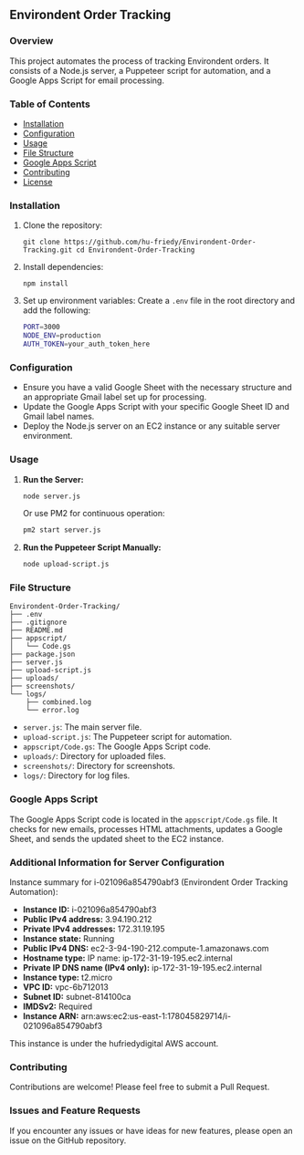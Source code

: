 Environdent Order Tracking
--------------------------

### Overview

This project automates the process of tracking Environdent orders. It consists of a Node.js server, a Puppeteer script for automation, and a Google Apps Script for email processing.

### Table of Contents

-   [Installation](#installation)
-   [Configuration](#configuration)
-   [Usage](#usage)
-   [File Structure](#file-structure)
-   [Google Apps Script](#google-apps-script)
-   [Contributing](#contributing)
-   [License](#license)

### Installation

1.  Clone the repository:

    `git clone https://github.com/hu-friedy/Environdent-Order-Tracking.git
    cd Environdent-Order-Tracking`

2.  Install dependencies:

    `npm install`

3.  Set up environment variables: Create a `.env` file in the root directory and add the following:

    ```bash
    PORT=3000
    NODE_ENV=production
    AUTH_TOKEN=your_auth_token_here
    ```

### Configuration

-   Ensure you have a valid Google Sheet with the necessary structure and an appropriate Gmail label set up for processing.
-   Update the Google Apps Script with your specific Google Sheet ID and Gmail label names.
-   Deploy the Node.js server on an EC2 instance or any suitable server environment.

### Usage

1.  **Run the Server:**

    ```bash
    node server.js
    ```

    Or use PM2 for continuous operation:

    ```bash
    pm2 start server.js
    ```

3.  **Run the Puppeteer Script Manually:**

    ```bash
    node upload-script.js
    ```

### File Structure

```
Environdent-Order-Tracking/
├── .env
├── .gitignore
├── README.md
├── appscript/
│   └── Code.gs
├── package.json
├── server.js
├── upload-script.js
├── uploads/
├── screenshots/
└── logs/
    ├── combined.log
    └── error.log
```

-   `server.js`: The main server file.
-   `upload-script.js`: The Puppeteer script for automation.
-   `appscript/Code.gs`: The Google Apps Script code.
-   `uploads/`: Directory for uploaded files.
-   `screenshots/`: Directory for screenshots.
-   `logs/`: Directory for log files.

### Google Apps Script

The Google Apps Script code is located in the `appscript/Code.gs` file. It checks for new emails, processes HTML attachments, updates a Google Sheet, and sends the updated sheet to the EC2 instance.

### Additional Information for Server Configuration

Instance summary for i-021096a854790abf3 (Environdent Order Tracking Automation):

-   **Instance ID:** i-021096a854790abf3
-   **Public IPv4 address:** 3.94.190.212
-   **Private IPv4 addresses:** 172.31.19.195
-   **Instance state:** Running
-   **Public IPv4 DNS:** ec2-3-94-190-212.compute-1.amazonaws.com
-   **Hostname type:** IP name: ip-172-31-19-195.ec2.internal
-   **Private IP DNS name (IPv4 only):** ip-172-31-19-195.ec2.internal
-   **Instance type:** t2.micro
-   **VPC ID:** vpc-6b712013
-   **Subnet ID:** subnet-814100ca
-   **IMDSv2:** Required
-   **Instance ARN:** arn:aws:ec2:us-east-1:178045829714/i-021096a854790abf3

This instance is under the hufriedydigital AWS account.

### Contributing

Contributions are welcome! Please feel free to submit a Pull Request.

### Issues and Feature Requests

If you encounter any issues or have ideas for new features, please open an issue on the GitHub repository.
